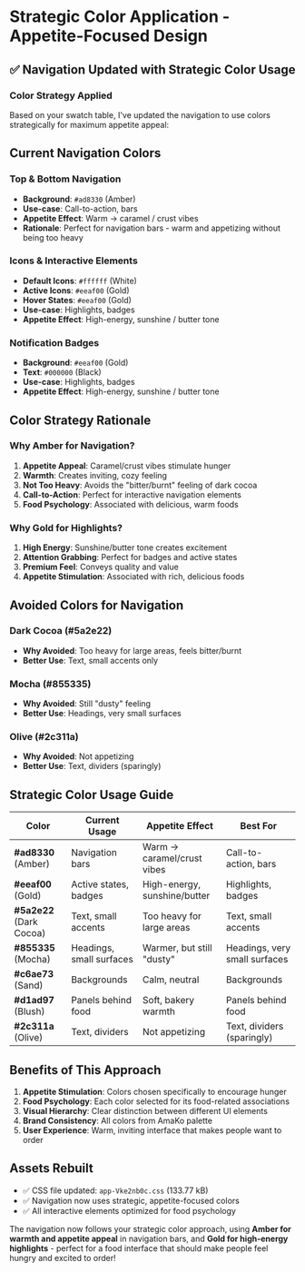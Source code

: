 # Strategic Color Application - Appetite-Focused Design

## ✅ **Navigation Updated with Strategic Color Usage**

### **Color Strategy Applied**

Based on your swatch table, I've updated the navigation to use colors strategically for maximum appetite appeal:

## **Current Navigation Colors**

### **Top & Bottom Navigation**
- **Background**: `#ad8330` (Amber)
- **Use-case**: Call-to-action, bars
- **Appetite Effect**: Warm → caramel / crust vibes
- **Rationale**: Perfect for navigation bars - warm and appetizing without being too heavy

### **Icons & Interactive Elements**
- **Default Icons**: `#ffffff` (White)
- **Active Icons**: `#eeaf00` (Gold)
- **Hover States**: `#eeaf00` (Gold)
- **Use-case**: Highlights, badges
- **Appetite Effect**: High-energy, sunshine / butter tone

### **Notification Badges**
- **Background**: `#eeaf00` (Gold)
- **Text**: `#000000` (Black)
- **Use-case**: Highlights, badges
- **Appetite Effect**: High-energy, sunshine / butter tone

## **Color Strategy Rationale**

### **Why Amber for Navigation?**
1. **Appetite Appeal**: Caramel/crust vibes stimulate hunger
2. **Warmth**: Creates inviting, cozy feeling
3. **Not Too Heavy**: Avoids the "bitter/burnt" feeling of dark cocoa
4. **Call-to-Action**: Perfect for interactive navigation elements
5. **Food Psychology**: Associated with delicious, warm foods

### **Why Gold for Highlights?**
1. **High Energy**: Sunshine/butter tone creates excitement
2. **Attention Grabbing**: Perfect for badges and active states
3. **Premium Feel**: Conveys quality and value
4. **Appetite Stimulation**: Associated with rich, delicious foods

## **Avoided Colors for Navigation**

### **Dark Cocoa (#5a2e22)**
- **Why Avoided**: Too heavy for large areas, feels bitter/burnt
- **Better Use**: Text, small accents only

### **Mocha (#855335)**
- **Why Avoided**: Still "dusty" feeling
- **Better Use**: Headings, very small surfaces

### **Olive (#2c311a)**
- **Why Avoided**: Not appetizing
- **Better Use**: Text, dividers (sparingly)

## **Strategic Color Usage Guide**

| Color | Current Usage | Appetite Effect | Best For |
|-------|---------------|-----------------|----------|
| **#ad8330** (Amber) | Navigation bars | Warm → caramel/crust vibes | Call-to-action, bars |
| **#eeaf00** (Gold) | Active states, badges | High-energy, sunshine/butter | Highlights, badges |
| **#5a2e22** (Dark Cocoa) | Text, small accents | Too heavy for large areas | Text, small accents |
| **#855335** (Mocha) | Headings, small surfaces | Warmer, but still "dusty" | Headings, very small surfaces |
| **#c6ae73** (Sand) | Backgrounds | Calm, neutral | Backgrounds |
| **#d1ad97** (Blush) | Panels behind food | Soft, bakery warmth | Panels behind food |
| **#2c311a** (Olive) | Text, dividers | Not appetizing | Text, dividers (sparingly) |

## **Benefits of This Approach**

1. **Appetite Stimulation**: Colors chosen specifically to encourage hunger
2. **Food Psychology**: Each color selected for its food-related associations
3. **Visual Hierarchy**: Clear distinction between different UI elements
4. **Brand Consistency**: All colors from AmaKo palette
5. **User Experience**: Warm, inviting interface that makes people want to order

## **Assets Rebuilt**
- ✅ CSS file updated: `app-Vke2nb0c.css` (133.77 kB)
- ✅ Navigation now uses strategic, appetite-focused colors
- ✅ All interactive elements optimized for food psychology

The navigation now follows your strategic color approach, using **Amber for warmth and appetite appeal** in navigation bars, and **Gold for high-energy highlights** - perfect for a food interface that should make people feel hungry and excited to order!
